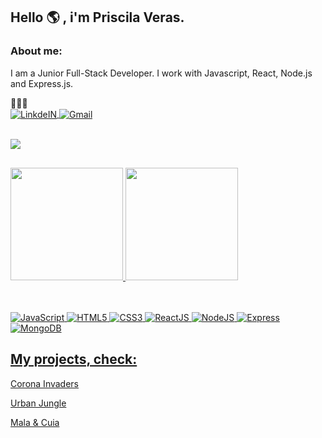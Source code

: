 ## Hello 🌎 , i'm Priscila Veras.
### About me: 

<p>  I am a Junior Full-Stack Developer. I work with Javascript, React, Node.js and Express.js. </p
<div style="display: inline_block">👩🏻‍💻<br>

  <a target="_blank" href="https://www.linkedin.com/in/priscilaveras/" >
  <img align="center" alt="LinkdeIN" src="https://img.shields.io/badge/LinkedIn-0077B5?style=for-the-badge&logo=linkedin&logoColor=white" />
</a>
<a target="_blank"  href="mailto:vrspriscila@gmail.com">
  <img align="center" alt="Gmail" src="https://img.shields.io/badge/Gmail-D14836?style=for-the-badge&logo=gmail&logoColor=white" />
</a>
 

<br>
<br>

![](https://www.codewars.com/users/PriscilaVeras/badges/micro)
  </div>
 
##

<div>
  <a href="https://github.com/PriscilaVeras">
  <img height="180em" src="https://github-readme-stats.vercel.app/api?username=PriscilaVeras&show_icons=true&theme=dracula&include_all_commits=true&count_private=true"/>
  <img height="180em" src="https://github-readme-stats.vercel.app/api/top-langs/?username=PriscilaVeras&layout=compact&langs_count=7&theme=dracula"/>
</div>  
  <div>
    
  <br>
<br>
    
![JavaScript](https://img.shields.io/badge/-JavaScript-EDD222?style=flat&logo=javascript&logoColor=white)
![HTML5](https://img.shields.io/badge/-HTML5-E34F26?style=flat&logo=html5&logoColor=white)
![CSS3](https://img.shields.io/badge/-CSS3-1572B6?style=flat&logo=css3)
![ReactJS](https://img.shields.io/badge/-ReactJS-51CBF2?style=flat&logo=react&logoColor=white)
![NodeJS](http://img.shields.io/badge/-NodeJS-6EBF20?style=flat&logo=node.js&logoColor=white)
![Express](http://img.shields.io/badge/-Express-black?style=flat&logo=express&logoColor=white)
![MongoDB](http://img.shields.io/badge/-MongoDB-47A248?style=flat&logo=mongodb&logoColor=white)
  </div>
  
 
  ## My projects, check:
  
  [Corona Invaders](https://github.com/PriscilaVeras/Project-Space-invaders)
  
  [Urban Jungle](https://github.com/PriscilaVeras/urban_jungle_app)
  
  [Mala & Cuia](https://github.com/kamilanitta/mala-e-cuia)

  
